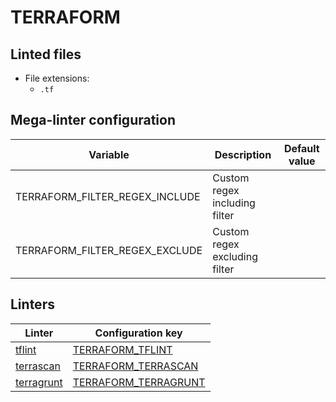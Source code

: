 <!-- markdownlint-disable MD003 MD020 MD033 MD041 -->
<!-- Generated by .automation/build.py, please do not update manually -->
# TERRAFORM

## Linted files

- File extensions:
  - `.tf`

## Mega-linter configuration

| Variable | Description | Default value |
| ----------------- | -------------- | -------------- |
| TERRAFORM_FILTER_REGEX_INCLUDE | Custom regex including filter |  |
| TERRAFORM_FILTER_REGEX_EXCLUDE | Custom regex excluding filter |  |

## Linters

| Linter | Configuration key |
| ------ | ----------------- |
| [tflint](terraform_tflint.md) | [TERRAFORM_TFLINT](terraform_tflint.md) |
| [terrascan](terraform_terrascan.md) | [TERRAFORM_TERRASCAN](terraform_terrascan.md) |
| [terragrunt](terraform_terragrunt.md) | [TERRAFORM_TERRAGRUNT](terraform_terragrunt.md) |
